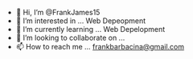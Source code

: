 - 👋 Hi, I’m @FrankJames15
- 👀 I’m interested in ... Web Depeopment
- 🌱 I’m currently learning ... Web Depelopment
- 💞️ I’m looking to collaborate on ...
- 📫 How to reach me ... frankbarbacina@gmail.com

<!---
FrankJames15/FrankJames15 is a ✨ special ✨ repository because its `README.md` (this file) appears on your GitHub profile.
You can click the Preview link to take a look at your changes.
--->
